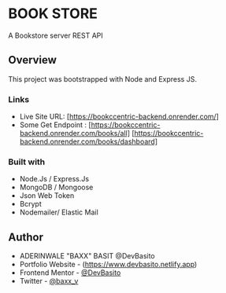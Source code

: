 # BOOK STORE
A Bookstore server REST API

## Overview

This project was bootstrapped with Node and Express JS.

### Links
- Live Site URL: [https://bookccentric-backend.onrender.com/]
- Some Get Endpoint : [https://bookccentric-backend.onrender.com/books/all]
                      [https://bookccentric-backend.onrender.com/books/dashboard]

### Built with

- Node.Js / Express.Js
- MongoDB / Mongoose
- Json Web Token
- Bcrypt
- Nodemailer/ Elastic Mail 



## Author
- ADERINWALE "BAXX" BASIT  @DevBasito
- Portfolio Website - (https://www.devbasito.netlify.app)
- Frontend Mentor - [@DevBasito](https://www.frontendmentor.io/profile/DevBasito)
- Twitter - [@baxx_v](https://www.twitter.com/baxx_v)






